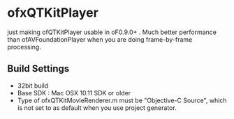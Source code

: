 # ofxQTKitPlayer

just making ofQTKitPlayer usable in oF0.9.0+ .
Much better performance than ofAVFoundationPlayer when you are doing frame-by-frame processing.


## Build Settings

* 32bit build
* Base SDK : Mac OSX 10.11 SDK or older
* Type of ofxQTKitMovieRenderer.m must be "Objective-C Source", which is not set to as default when you use project generator.
